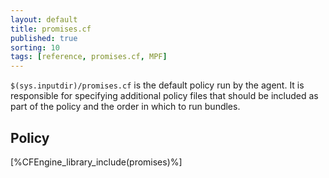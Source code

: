 ```yaml
---
layout: default
title: promises.cf
published: true
sorting: 10
tags: [reference, promises.cf, MPF]
---
```


`$(sys.inputdir)/promises.cf` is the default policy run by the agent. It is
responsible for specifying additional policy files that should be included as
part of the policy and the order in which to run bundles.

## Policy

[%CFEngine_library_include(promises)%]

